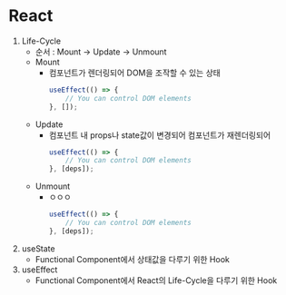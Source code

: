 # React
1. Life-Cycle
    - 순서 : Mount -> Update -> Unmount
    - Mount
        - 컴포넌트가 렌더링되어 DOM을 조작할 수 있는 상태
            ```javascript
            useEffect(() => {
                // You can control DOM elements
            }, []);
            ```
    - Update
        - 컴포넌트 내 props나 state값이 변경되어 컴포넌트가 재렌더링되어
            ```javascript
            useEffect(() => {
                // You can control DOM elements
            }, [deps]);
            ```
    - Unmount
        - ㅇㅇㅇ
            ```javascript
            useEffect(() => {
                // You can control DOM elements
            }, [deps]);
            ```
1. useState
    - Functional Component에서 상태값을 다루기 위한 Hook
1. useEffect
    - Functional Component에서 React의 Life-Cycle을 다루기 위한 Hook